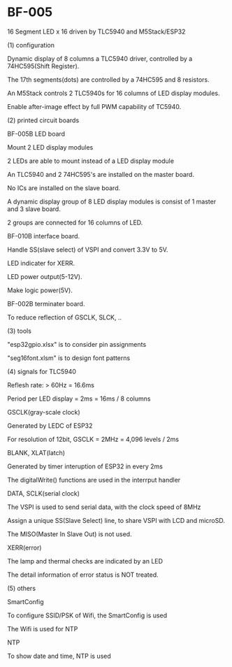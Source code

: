 # BF-005
16 Segment LED x 16  driven by TLC5940 and M5Stack/ESP32

(1) configuration

Dynamic display of 8 columns a TLC5940 driver, controlled by a 74HC595(Shift Register).

The 17th segments(dots) are controlled by a 74HC595 and 8 resistors.

An M5Stack controls 2 TLC5940s for 16 columns of LED display modules.

Enable after-image effect by full PWM capability of TC5940.


(2) printed circuit boards

BF-005B LED board

Mount 2 LED display modules

2 LEDs are able to mount instead of a LED display module

An TLC5940 and 2 74HC595's are installed on the master board.

No ICs are installed on the slave board.

A dynamic display group of 8 LED display modules is consist of 1 master and 3 slave board.

2 groups are connected for 16 columns of LED.


BF-010B interface board.

Handle SS(slave select) of VSPI and convert 3.3V to 5V.

LED indicater for XERR.

LED power output(5-12V).

Make logic power(5V).


BF-002B terminater board.

To reduce reflection of GSCLK, SLCK, ..

(3) tools

"esp32gpio.xlsx" is to consider pin assignments

"seg16font.xlsm" is to design font patterns

(4) signals for TLC5940

Reflesh rate: > 60Hz = 16.6ms

Period per LED display = 2ms = 16ms / 8 columns

GSCLK(gray-scale clock)

Generated by LEDC of ESP32

For resolution of 12bit, GSCLK = 2MHz = 4,096 levels / 2ms

BLANK, XLAT(latch)

Generated by timer interuption of ESP32 in every 2ms

The digitalWrite() functions are used in the interrput handler

DATA, SCLK(serial clock)

The VSPI is used to send serial data, with the clock speed of 8MHz

Assign a unique SS(Slave Select) line, to share VSPI with LCD and microSD.

The MISO(Master In Slave Out) is not used.

XERR(error)

The lamp and thermal checks are indicated by an LED

The detail information of error status is NOT treated.

(5) others

SmartConfig

To configure SSID/PSK of Wifi, the SmartConfig is used

The Wifi is used for NTP

NTP

To show date and time, NTP is used
